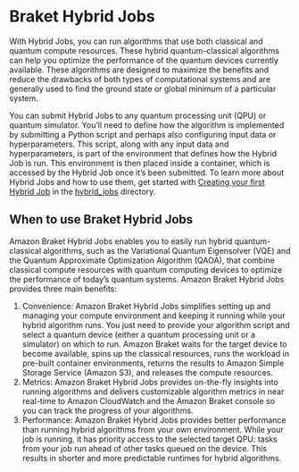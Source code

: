 # Braket Hybrid Jobs
With Hybrid Jobs, you can run algorithms that use both classical and quantum compute resources. These hybrid quantum-classical algorithms can help you optimize the performance of the quantum devices currently available. These algorithms are designed to maximize the benefits and reduce the drawbacks of both types of computational systems and are generally used to find the ground state or global minimum of a particular system.

You can submit Hybrid Jobs to any quantum processing unit (QPU) or quantum simulator. You’ll need to define how the algorithm is implemented by submitting a Python script and perhaps also configuring input data or hyperparameters. This script, along with any input data and hyperparameters, is part of the environment that defines how the Hybrid Job is run. This environment is then placed inside a container, which is accessed by the Hybrid Job once it’s been submitted. To learn more about Hybrid Jobs and how to use them, get started with [Creating your first Hybrid Job](hybrid_jobs/0_Creating_your_first_Hybrid_Job/) in the [hybrid_jobs](hybrid_jobs) directory.

## When to use Braket Hybrid Jobs
Amazon Braket Hybrid Jobs enables you to easily run hybrid quantum-classical algorithms, such as the Variational Quantum Eigensolver (VQE) and the Quantum Approximate Optimization Algorithm (QAOA), that combine classical compute resources with quantum computing devices to optimize the performance of today’s quantum systems. Amazon Braket Hybrid Jobs provides three main benefits:

1. Convenience: Amazon Braket Hybrid Jobs simplifies setting up and managing your compute environment and keeping it running while your hybrid algorithm runs. You just need to provide your algorithm script and select a quantum device (either a quantum processing unit or a simulator) on which to run. Amazon Braket waits for the target device to become available, spins up the classical resources, runs the workload in pre-built container environments, returns the results to Amazon Simple Storage Service (Amazon S3), and releases the compute resources.
2. Metrics: Amazon Braket Hybrid Jobs provides on-the-fly insights into running algorithms and delivers customizable algorithm metrics in near real-time to Amazon CloudWatch and the Amazon Braket console so you can track the progress of your algorithms.
3. Performance: Amazon Braket Hybrid Jobs provides better performance than running hybrid algorithms from your own environment. While your job is running, it has priority access to the selected target QPU: tasks from your job run ahead of other tasks queued on the device. This results in shorter and more predictable runtimes for hybrid algorithms.